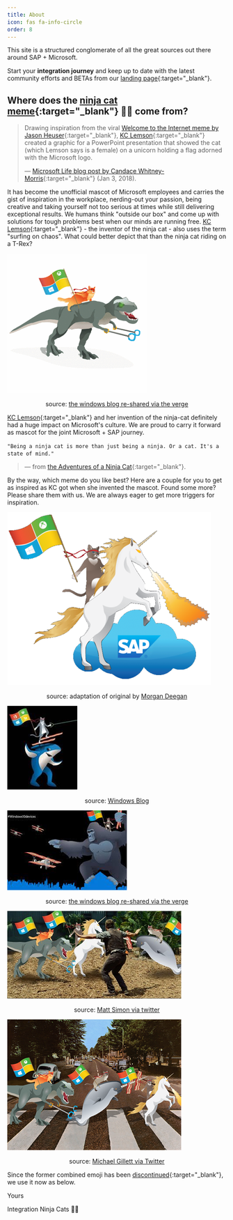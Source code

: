 ```yaml
---
title: About
icon: fas fa-info-circle
order: 8
---
```


This site is a structured conglomerate of all the great sources out there around SAP + Microsoft.

Start your **integration journey** and keep up to date with the latest community efforts and BETAs from our [landing page](https://learn.microsoft.com/azure/virtual-machines/workloads/sap/integration-get-started){:target="_blank"}.

## Where does the [ninja cat meme](https://devblogs.microsoft.com/oldnewthing/20160804-00/?p=94025){:target="_blank"} 🥷🐱 come from?

>Drawing inspiration from the viral [Welcome to the Internet meme by Jason Heuser](https://sharpwriter.deviantart.com/art/Welcome-to-the-Internet-Please-Follow-me-322248378){:target="_blank"}, [KC Lemson](https://twitter.com/kclemson){:target="_blank"} created a graphic for a PowerPoint presentation that showed the cat (which Lemson says is a female) on a unicorn holding a flag adorned with the Microsoft logo.
>
>&mdash; [Microsoft Life blog post by Candace Whitney-Morris](https://news.microsoft.com/life/author/morris/){:target="_blank"} (Jan 3, 2018).

It has become the unofficial mascot of Microsoft employees and carries the gist of inspiration in the workplace, nerding-out your passion, being creative and taking yourself not too serious at times while still delivering exceptional results. We humans think "outside our box" and come up with solutions for tough problems best when our minds are running free. [KC Lemson](https://news.microsoft.com/life/ninja-cat/){:target="_blank"} - the inventor of the ninja cat - also uses the term "surfing on chaos". What could better depict that than the ninja cat riding on a T-Rex?

![ninja cat riding trex](https://raw.githubusercontent.com/MartinPankraz/ninja-unicorn/main/img/trex.gif)

<p style="text-align: center;">source: <a href="https://www.theverge.com/2015/7/21/9008239/microsoft-ninja-cat-t-rex-skype-emoticon" target="_blank">the windows blog re-shared via the verge</a></p>

[KC Lemson](https://news.microsoft.com/life/ninja-cat/){:target="_blank"} and her invention of the ninja-cat definitely had a huge impact on Microsoft's culture. We are proud to carry it forward as mascot for the joint Microsoft + SAP journey.

`"Being a ninja cat is more than just being a ninja. Or a cat. It's a state of mind."`
>&mdash; from [the Adventures of a Ninja Cat](https://www.microsoft.com/p/the-adventures-of-ninja-cat/9p9wg52xpknd#activetab=pivot:overviewtab){:target="_blank"}.

By the way, which meme do you like best? Here are a couple for you to get as inspired as KC got when she invented the mascot. Found some more? Please share them with us. We are always eager to get more triggers for inspiration.

![ninja cat riding unicorn over sap cloud](https://raw.githubusercontent.com/MartinPankraz/ninja-unicorn/main/img/ninja-unicorn.png)

<p style="text-align: center;">source: adaptation of original by <a href="https://www.linkedin.com/in/morgan-kipp-deegan/" target="_blank">Morgan Deegan</a></p>

![ninja cat riding trex](https://raw.githubusercontent.com/MartinPankraz/ninja-unicorn/main/img/ninja-shark.jpg)

<p style="text-align: center;">source: <a href="https://blogs.windows.com/devices/2015/08/06/rock-the-ninjacat-riding-a-t-rex-on-your-lumia/" target="_blank"> Windows Blog</a></p>

![ninja cat with kong](https://raw.githubusercontent.com/MartinPankraz/ninja-unicorn/main/img/ninja-kong-theverge.jpg)

<p style="text-align: center;">source: <a href="https://www.theverge.com/2015/9/14/9324787/microsoft-windows-ninja-cat-windows-10-hardware-invite" target="_blank">the windows blog re-shared via the verge</a></p>

![ninja cat jurassic park](https://raw.githubusercontent.com/MartinPankraz/ninja-unicorn/main/img/ninja-jurassic.jpg)

<p style="text-align: center;">source: <a href="https://twitter.com/DrMattSm/status/624601443014586369" target="_blank">Matt Simon via twitter</a></p>

![ninja cat beatles](https://raw.githubusercontent.com/MartinPankraz/ninja-unicorn/main/img/ninja-beatles.png)

<p style="text-align: center;">source: <a href="https://twitter.com/MichaelGillett/status/623611994009149440" target="_blank">Michael Gillett via Twitter</a></p>

Since the former combined emoji has been [discontinued](https://emojipedia.org/ninja-cat/){:target="_blank"}, we use it now as below.

Yours

Integration Ninja Cats 🥷🐱
